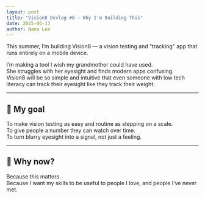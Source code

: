 ```yaml
---
layout: post
title: "Vision8 Devlog #0 – Why I'm Building This"
date: 2025-06-13
author: Nana Lee
---
```


This summer, I’m building Vision8 — a vision testing and "tracking" app that runs entirely on a mobile device.

I’m making a tool I wish my grandmother could have used.  
She struggles with her eyesight and finds modern apps confusing.  
Vision8 will be so simple and intuitive that even someone with low tech literacy can track their eyesight like they track their weight.

---

## 🎯 My goal

To make vision testing as easy and routine as stepping on a scale.  
To give people a number they can watch over time.  
To turn blurry eyesight into a signal, not just a feeling.

---

## 🧠 Why now?

Because this matters.  
Because I want my skills to be useful to people I love, and people I’ve never met.

